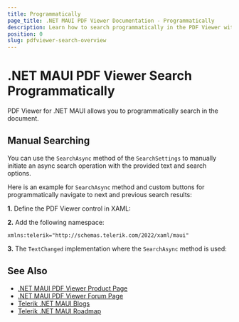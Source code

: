 ```yaml
---
title: Programmatically
page_title: .NET MAUI PDF Viewer Documentation - Programmatically
description: Learn how to search programmatically in the PDF Viewer without using the buil-in rtoolbar items. 
position: 0
slug: pdfviewer-search-overview
---
```


# .NET MAUI PDF Viewer Search Programmatically

PDF Viewer for .NET MAUI allows you to programmatically search in the document. 

## Manual Searching

You can use the `SearchAsync` method of the `SearchSettings` to manually initiate an async search operation with the provided text and search options.

Here is an example for `SearchAsync` method and custom buttons for programmatically navigate to next and previous search results:

**1.** Define the PDF Viewer control in XAML: 

<snippet id='pdfviewer-search-programmatic'/>

**2.** Add the following namespace:

```XAML
xmlns:telerik="http://schemas.telerik.com/2022/xaml/maui"
```

**3.** The `TextChanged` implementation where the `SearchAsync` method is used:

<snippet id='pdfviewer-entry-textchanged'/>


## See Also

- [.NET MAUI PDF Viewer Product Page](https://www.telerik.com/maui-ui/pdfviewer)
- [.NET MAUI PDF Viewer Forum Page](https://www.telerik.com/forums/maui?tagId=2059)
- [Telerik .NET MAUI Blogs](https://www.telerik.com/blogs/mobile-net-maui)
- [Telerik .NET MAUI Roadmap](https://www.telerik.com/support/whats-new/maui-ui/roadmap)
